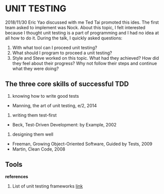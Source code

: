 # UNIT TESTING
2018/11/30 Eric Yao discussed with me Ted Tai promoted this ides. The first team asked to implement was Nock.
About this topic, I felt interested because I thought unit testing is a part of programming and I had no idea at all how to do it. During the talk, I quickly asked questions:
1. With what tool can I proceed unit testing?
2. What should I program to proceed a unit testing?
3. Style and Steve worked on this topic. What had they achieved? How did they feel about their progress? Why not follow their steps and continue what they were doing?

## The three core skills of successful TDD
1. knowing how to write good tests
  * Manning, the art of unit testing, e/2, 2014
1. writing them test-first
  * Beck, Test-Driven Development: by Example, 2002
1. designing them well
  * Freeman, Growing Object-Oriented Software, Guided by Tests, 2009
  * Martin, Clean Code, 2008
  
  
  


## Tools
**references**
1. List of unit testing frameworks [link](https://en.wikipedia.org/wiki/List_of_unit_testing_frameworks)


